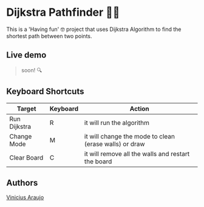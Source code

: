 # Dijkstra Pathfinder 🤘🏻
This is a 'Having fun' 🤓 project that uses Dijkstra Algorithm to find the shortest path between two points.

## Live demo 
> soon! 🔍

## Keyboard Shortcuts

| Target   | Keyboard  | Action           |
|----------|-----------|-------------------|
| Run Dijkstra   | R   | it will run the algorithm|
| Change Mode   | M   | it will change the mode to clean (erase walls) or draw|
| Clear Board   | C   | it will remove all the walls and restart the board|

## Authors

[Vinicius Araujo](https://github.com/vinicius-araujo/)
